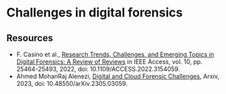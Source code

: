 # Challenges in digital forensics

## Resources

* F. Casino et al., [Research Trends, Challenges, and Emerging Topics in Digital Forensics: A Review of Reviews](https://ieeexplore.ieee.org/document/9720948) in IEEE Access, vol. 10, pp. 25464-25493, 2022, doi: 10.1109/ACCESS.2022.3154059.
* Ahmed MohanRaj Alenezi, [Digital and Cloud Forensic Challenges](https://arxiv.org/abs/2305.03059), Arxiv, 2023, doi: 10.48550/arXiv.2305.03059.
